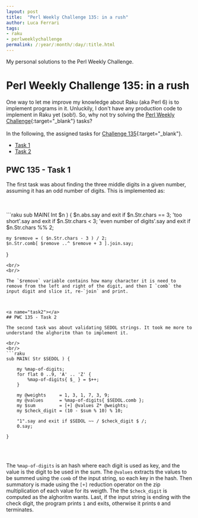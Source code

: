 ```yaml
---
layout: post
title:  "Perl Weekly Challenge 135: in a rush"
author: Luca Ferrari
tags:
- raku
- perlweeklychallenge
permalink: /:year/:month/:day/:title.html
---
```

My personal solutions to the Perl Weekly Challenge.

# Perl Weekly Challenge 135: in a rush

One way to let me improve my knowledge about Raku (aka Perl 6) is to implement programs in it.
Unluckily, I don't have any production code to implement in Raku yet (sob!).
So, why not try solving the [Perl Weekly Challenge](https://perlweeklychallenge.org/){:target="_blank"} tasks?
<br/>
<br/>
In the following, the assigned tasks for [Challenge 135](https://perlweeklychallenge.org/blog/perl-weekly-challenge-135/){:target="_blank"}.
<br/>
- [Task 1](#task1)
- [Task 2](#task2)



<a name="task1"></a>
## PWC 135 - Task 1

The first task was about finding the three middle digits in a given number, assuming it has an odd number of digits. This is implemented as:

<br/>
<br/>
```raku
sub MAIN( Int $n ) {
    $n.abs.say and exit if $n.Str.chars == 3;
    'too short'.say and exit if $n.Str.chars < 3;
    'even number of digits'.say and exit if $n.Str.chars %% 2;

    my $remove = ( $n.Str.chars - 3 ) / 2;
    $n.Str.comb[ $remove ..^ $remove + 3 ].join.say;

}

```
<br/>
<br/>

The `$remove` variable contains how many character it is need to remove from the left and right of the digit, and then I `comb` the input digit and slice it, re-`join` and print.



<a name="task2"></a>
## PWC 135 - Task 2

The second task was about validating SEDOL strings. It took me more to understand the alghoritm than to implement it.

<br/>
<br/>
```raku
sub MAIN( Str $SEDOL ) {

    my %map-of-digits;
    for flat 0 ..9, 'A' .. 'Z' {
        %map-of-digits{ $_ } = $++;
    }

    my @weights     = 1, 3, 1, 7, 3, 9;
    my @values      = %map-of-digits{ $SEDOL.comb };
    my $sum         = [+] @values Z* @weights;
    my $check_digit = (10 - $sum % 10) % 10;

    "1".say and exit if $SEDOL ~~ / $check_digit $ /;
    0.say;

}

```
<br/>
<br/>

The `%map-of-digits` is an hash where each digit is used as key, and the value is the digit to be used in the sum. The `@values` extracts the values to be summed using the `comb` of the input string, so each key in the hash.
Then summatory is made using the `[+]` reduction operator on the zip multiplication of each value for its weigth.
The the `$check_digit` is computed as the alghoritm wants. Last, if the input string is ending with the check digit, the program prints `1` and exits, otherwise it prints `0` and terminates.
